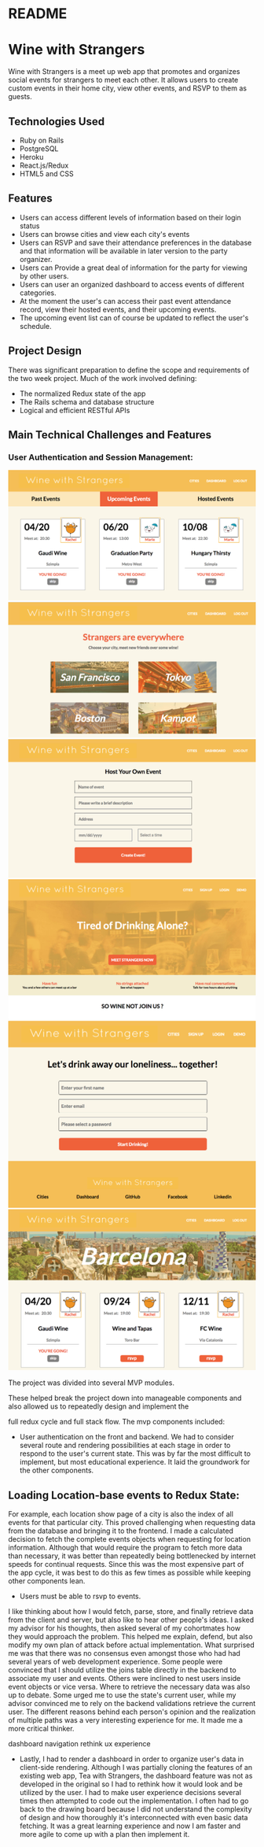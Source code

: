 # README
# Wine with Strangers



Wine with Strangers is a meet up web app that promotes and organizes social events for strangers to meet each other.
It allows users to create custom events in their home city, view other events, and RSVP to them as guests.

## Technologies Used
- Ruby on Rails
- PostgreSQL
- Heroku
- React.js/Redux
- HTML5 and CSS

## Features
- Users can access different levels of information based on their login status
- Users can browse cities and view each city's events
- Users can RSVP and save their attendance preferences in the database and that information will be available in later version to the party organizer.
- Users can Provide a great deal of information for the party for viewing by other users.
- Users can user an organized dashboard to access events of different categories.
- At the moment the user's can access their past event attendance record, view their hosted events, and their upcoming events.
- The upcoming event list can of course be updated to reflect the user's schedule.


## Project Design

There was significant preparation to define the scope and requirements of the two week project. Much of the work involved defining:
- The normalized Redux state of the app
- The Rails schema and database structure
- Logical and efficient RESTful APIs


## Main Technical Challenges and Features


### User Authentication and Session Management:


![Alt text](readme_pictures/dashboard.png?raw=true "Dashboard")
![Alt text](readme_pictures/cities.png?raw=true "Cities")
![Alt text](readme_pictures/create_event.png?raw=true "Create Event")
![Alt text](readme_pictures/home_screen.png?raw=true "Home")
![Alt text](readme_pictures/signup.png?raw=true "Signup")
![Alt text](readme_pictures/events_in_city.png?raw=true "Events in City")




The project was divided into several MVP modules.

These helped break the project down into manageable components and also allowed us to repeatedly design and implement the

full redux cycle and full stack flow. The mvp components included:

- User authentication on the front and backend. We had to consider several route and rendering possibilities at each stage in order to respond to the user's current state. This was by far the most difficult to implement, but most educational experience. It laid the groundwork for the other components.


## Loading Location-base events to Redux State:

 For example, each location show page of a city is also the index of all events for that particular city. This proved challenging when requesting data from the database and bringing it to the frontend. I made a calculated decision to fetch the complete events objects when requesting for location information. Although that would require the program to fetch more data than necessary, it was better than repeatedly being bottlenecked by internet speeds for continual requests. Since this was the most expensive part of the app cycle, it was best to do this as few times as possible while keeping other components lean.




- Users must be able to rsvp to events.



 I like thinking about how I would fetch, parse, store, and finally retrieve data from the client and server, but also like to hear other people's ideas. I asked my advisor for his thoughts, then asked several of my cohortmates how they would approach the problem. This helped me explain, defend, but also modify my own plan of attack before actual implementation. What surprised me was that there was no consensus even amongst those who had had several years of web development experience. Some people were convinced that I should utilize the joins table directly in the backend to associate my user and events. Others were inclined to nest users inside event objects or vice versa. Where to retrieve the necessary data was also up to debate. Some urged me to use the state's current user, while my advisor convinced me to rely on the backend validations retrieve the current user. The different reasons behind each person's opinion and the realization of multiple paths was a very interesting experience for me. It made me a more critical thinker.


dashboard navigation rethink ux experience

- Lastly, I had to render a dashboard in order to organize user's data in client-side rendering. Although I was partially cloning the features of an existing web app, Tea with Strangers, the dashboard feature was not as developed in the original so I had to rethink how it would look and be utilized by the user. I had to make user experience decisions several times then attempted to code out the implementation. I often had to go back to the drawing board because I did not understand the complexity of design and how thoroughly it's interconnected with even basic data fetching. It was a great learning experience and now I am faster and more agile to come up with a plan then implement it.
